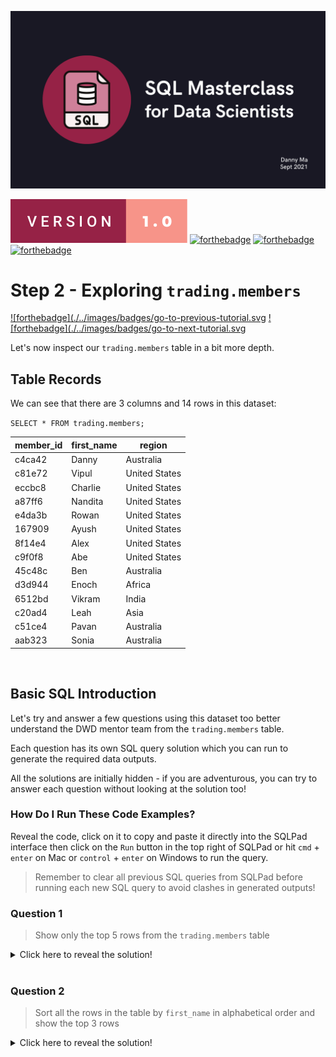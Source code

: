 <p align="center">
    <img src="./../images/sql-masterclas-banner.png" alt="sql-masterclass-banner">
</p>

[![forthebadge](./../images/badges/version-1.0.svg)]()
[![forthebadge](https://forthebadge.com/images/badges/powered-by-coffee.svg)]()
[![forthebadge](https://forthebadge.com/images/badges/built-with-love.svg)]()
[![forthebadge](https://forthebadge.com/images/badges/ctrl-c-ctrl-v.svg)]()

# Step 2 - Exploring `trading.members`

[![forthebadge](./../images/badges/go-to-previous-tutorial.svg](https://github.com/datawithdanny/sql-masterclass/tree/main/course-content/step.md)
[![forthebadge](./../images/badges/go-to-next-tutorial.svg](https://github.com/datawithdanny/sql-masterclass/tree/main/course-content/step.md)

Let's now inspect our `trading.members` table in a bit more depth.

## Table Records

We can see that there are 3 columns and 14 rows in this dataset:

`SELECT * FROM trading.members;`

| member_id | first_name |    region      |
| --------- | ---------- | -------------- |
| c4ca42    | Danny      | Australia      |
| c81e72    | Vipul      | United States  |
| eccbc8    | Charlie    | United States  |
| a87ff6    | Nandita    | United States  |
| e4da3b    | Rowan      | United States  |
| 167909    | Ayush      | United States  |
| 8f14e4    | Alex       | United States  |
| c9f0f8    | Abe        | United States  |
| 45c48c    | Ben        | Australia      |
| d3d944    | Enoch      | Africa         |
| 6512bd    | Vikram     | India          |
| c20ad4    | Leah       | Asia           |
| c51ce4    | Pavan      | Australia      |
| aab323    | Sonia      | Australia      |
<br>

## Basic SQL Introduction

Let's try and answer a few questions using this dataset too better understand the DWD mentor team from the `trading.members` table.

Each question has its own SQL query solution which you can run to generate the required data outputs.

All the solutions are initially hidden - if you are adventurous, you can try to answer each question without looking at the solution too!

### How Do I Run These Code Examples?

Reveal the code, click on it to copy and paste it directly into the SQLPad interface then click on the `Run` button in the top right of SQLPad or hit `cmd` + `enter` on Mac or `control` + `enter` on Windows to run the query.

> Remember to clear all previous SQL queries from SQLPad before running each new SQL query to avoid clashes in generated outputs!

### Question 1

> Show only the top 5 rows from the `trading.members` table

<details>
  <summary>Click here to reveal the solution!</summary>

```sql
SELECT * FROM trading.members
LIMIT 5;
```

</details>
<br>

### Question 2

> Sort all the rows in the table by `first_name` in alphabetical order and show the top 3 rows

<details>
  <summary>Click here to reveal the solution!</summary>

```sql
SELECT * FROM trading.members
ORDER BY first_name
LIMIT 3;
```

<details>
<br>

### Question 3

> Which records from `trading.members` are from the United States region?

<details>
  <summary>Click here to reveal the solution!</summary>

```sql
SELECT * FROM trading.members
WHERE region = 'United States';
```

<details>
<br>

### Question 4

> Select only the `member_id` and `first_name` columns for members who are not from Australia

<details>
  <summary>Click here to reveal the solution!</summary>

```sql
SELECT
  member_id,
  first_name
FROM trading.members
WHERE region != 'Australia';
```

<details>
<br>

### Question 5

> Return the unique `region` values from the `trading.members` table and sort the output by reverse alphabetical order

<details>
  <summary>Click here to reveal the solution!</summary>

```sql
SELECT DISTINCT region
FROM trading.members
ORDER BY region DESC;
```

<details>
<br>

### Question 6

> How many mentors are there from Australia or the United States?

<details>
  <summary>Click here to reveal the solution!</summary>

```sql
SELECT
  COUNT(*) AS mentor_count
FROM trading.members
WHERE region IN ('Australia', 'United States')
```

<details>
<br>

### Question 7

> How many mentors are not from Australia or the United States?

<details>
  <summary>Click here to reveal the solution!</summary>

```sql
SELECT
  COUNT(*) AS mentor_count
FROM trading.members
WHERE region NOT IN ('Australia', 'United States')
```

<details>
<br>

### Question 8

> How many mentors are there per region? Sort the output by regions with the most mentors to the least

<details>
  <summary>Click here to reveal the solution!</summary>

```sql
SELECT
  region,
  COUNT(*) AS mentor_count
FROM trading.members
GROUP BY region
ORDER BY mentor_count DESC;
```

<details>
<br>

### Question 9

> How many US mentors and non US mentors are there?

<details>
  <summary>Click here to reveal the solution!</summary>

```sql
SELECT
  CASE
    WHEN region != 'United States' THEN 'Non US'
    ELSE region
  END AS mentor_region,
  COUNT(*) AS mentor_count
FROM trading.members
GROUP BY mentor_region
ORDER BY mentor_count DESC;
```

<details>
<br>

### Question 10

> How many mentors have a first name starting with a letter before `'E'`?

<details>
  <summary>Click here to reveal the solution!</summary>

```sql
SELECT
  COUNT(*) AS mentor_count
FROM trading.members
WHERE LEFT(first_name, 1) < 'E';
```

<details>
<br>

## Appendix

> `SELECT *`

In practice - always try to return specific columns which you are after and use `SELECT *` sparingly!

> `LIMIT`

Note that `LIMIT` is sometimes implemented as `TOP` in some database flavours.

One must also be careful when using `LIMIT` with newer database tools such as BigQuery - although you will only return the number of rows you ask for, BQ is billed by the total number of rows scanned and a `LIMIT` will not avoid this!

Best practice is to always apply `WHERE` filters on specific partitions where possible to narrow down the amount of data that must be scanned - reducing your query costs and speeding up your query execution!

> `!=` or `<>` for "not equals"

You might have noticed in questions 4 and 9 there are two different methods for showing "not equals"

You can use both `!=` or `<>` in `WHERE` filters to exclude records.

[![forthebadge](./../images/badges/go-to-previous-tutorial.svg](https://github.com/datawithdanny/sql-masterclass/tree/main/course-content/step1.md)
[![forthebadge](./../images/badges/go-to-next-tutorial.svg](https://github.com/datawithdanny/sql-masterclass/tree/main/course-content/step3.md)